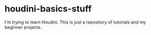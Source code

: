 # houdini-basics-stuff

I'm trying to learn Houdini. This is just a repository of tutorials and my beginner projects.
